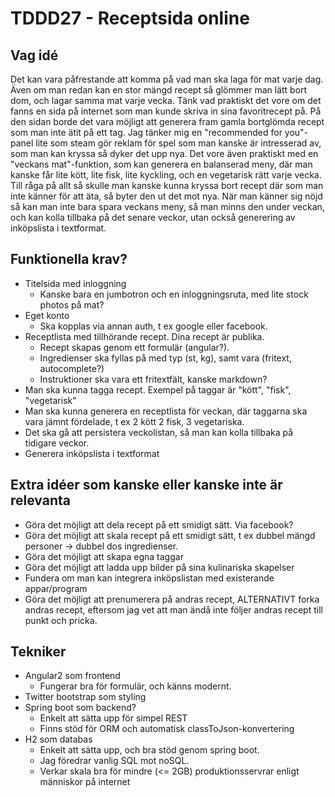 # TDDD27 - Receptsida online

## Vag idé
Det kan vara påfrestande att komma på vad man ska laga för mat varje dag. Även
om man redan kan en stor mängd recept så glömmer man lätt bort dom, och lagar
samma mat varje vecka. Tänk vad praktiskt det vore om det fanns en sida på
internet som man kunde skriva in sina favoritrecept på. På den sidan borde det
vara möjligt att generera fram gamla bortglömda recept som man inte ätit på
ett tag. Jag tänker mig en "recommended for you"-panel lite som steam gör
reklam för spel som man kanske är intresserad av, som man kan kryssa så dyker
det upp nya. Det vore även praktiskt med en "veckans mat"-funktion, som kan
generera en balanserad meny, där man kanske får lite kött, lite fisk, lite
kyckling, och en vegetarisk rätt varje vecka. Till råga på allt så skulle man
kanske kunna kryssa bort recept där som man inte känner för att äta, så byter
den ut det mot nya. När man känner sig nöjd så kan man inte bara spara veckans
meny, så man minns den under veckan, och kan kolla tillbaka på det senare
veckor, utan också generering av inköpslista i textformat.

## Funktionella krav?
  * Titelsida med inloggning
    - Kanske bara en jumbotron och en inloggningsruta, med lite stock photos på
      mat?
  * Eget konto
    - Ska kopplas via annan auth, t ex google eller facebook.
  * Receptlista med tillhörande recept. Dina recept är publika.
    - Recept skapas genom ett formulär (angular?).
    - Ingredienser ska fyllas på med typ (st, kg), samt vara (fritext,
      autocomplete?)
    - Instruktioner ska vara ett fritextfält, kanske markdown?
  * Man ska kunna tagga recept. Exempel på taggar är "kött", "fisk",
    "vegetarisk"
  * Man ska kunna generera en receptlista för veckan, där taggarna ska vara
    jämnt fördelade, t ex 2 kött 2 fisk, 3 vegetariska.
  * Det ska gå att persistera veckolistan, så man kan kolla tillbaka på tidigare
    veckor.
  * Generera inköpslista i textformat

## Extra idéer som kanske eller kanske inte är relevanta
  * Göra det möjligt att dela recept på ett smidigt sätt. Via facebook?
  * Göra det möjligt att skala recept på ett smidigt sätt, t ex dubbel mängd
    personer -> dubbel dos ingredienser.
  * Göra det möjligt att skapa egna taggar
  * Göra det möjligt att ladda upp bilder på sina kulinariska skapelser
  * Fundera om man kan integrera inköpslistan med existerande appar/program
  * Göra det möjligt att prenumerera på andras recept, ALTERNATIVT forka andras
    recept, eftersom jag vet att man ändå inte följer andras recept till punkt
    och pricka.

## Tekniker
  * Angular2 som frontend
    - Fungerar bra för formulär, och känns modernt.
  * Twitter bootstrap som styling
  * Spring boot som backend?
    - Enkelt att sätta upp för simpel REST
    - Finns stöd för ORM och automatisk classToJson-konvertering
  * H2 som databas
    - Enkelt att sätta upp, och bra stöd genom spring boot.
    - Jag föredrar vanlig SQL mot noSQL.
    - Verkar skala bra för mindre (<= 2GB) produktionsservrar enligt människor på internet
